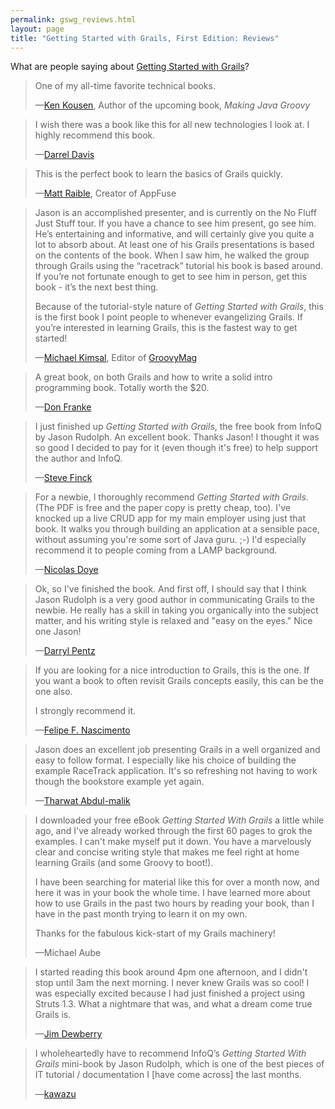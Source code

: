 ```yaml
---
permalink: gswg_reviews.html
layout: page
title: "Getting Started with Grails, First Edition: Reviews"
---
```


What are people saying about [Getting Started with Grails](http://www.amazon.com/Getting-Started-Grails-Jason-Rudolph/dp/143030782X)?

<blockquote>
  <p>One of my all-time favorite technical books.</p>  
  <p class="attribution">&#8212;<a href="http://kousenit.wordpress.com/2007/12/10/looking-forward-to-2g-x/" title="Ken Kousen on &apos;Getting Started with Grails&apos;">Ken Kousen</a>, Author of the upcoming book, <em>Making Java Groovy</em></p>
</blockquote>

<blockquote>
  <p>I wish there was a book like this for all new technologies I look at. I highly recommend this book.</p>
  <p class='attribution'>&#8212;<a href='http://www.amazon.com/review/R181WONJM6AWQQ/ref=cm_cr_rdp_perm' title='Darrel Davis on &apos;Getting Started with Grails&apos;'>Darrel Davis</a></p>
</blockquote>

<blockquote>
  <p>This is the perfect book to learn the basics of Grails quickly.</p>
  <p class='attribution'>&#8212;<a href='http://raibledesigns.com/rd/entry/book_reviews_getting_started_with' title='Matt Raible on &apos;Getting Started with Grails&apos;'>Matt Raible</a>, Creator of AppFuse</p>
</blockquote>

<blockquote>
  <p>Jason is an accomplished presenter, and is currently on the No Fluff Just Stuff tour. If you have a chance to see him present, go see him. He’s entertaining and informative, and will certainly give you quite a lot to absorb about. At least one of his Grails presentations is based on the contents of the book. When I saw him, he walked the group through Grails using the &#8220;racetrack&#8221; tutorial his book is based around. If you’re not fortunate enough to get to see him in person, get this book - it’s the next best thing.</p>
  <p>Because of the tutorial-style nature of <em>Getting Started with Grails</em>, this is the first book I point people to whenever evangelizing Grails. If you’re interested in learning Grails, this is the fastest way to get started!</p>
  <p class='attribution'>&#8212;<a href='http://michaelkimsal.com/blog/grails-book-review/' title='Michael Kimsal on &apos;Getting Started with Grails&apos;'>Michael Kimsal</a>, Editor of <a href='http://groovymag.com/'>GroovyMag</a></p>
</blockquote>

<blockquote>
  <p>A great book, on both Grails and how to write a solid intro programming book. Totally worth the $20.</p>
  <p class='attribution'>&#8212;<a href='http://donfranke.blogspot.com/2007/03/more-grails.html' title='Don Franke on &apos;Getting Started with Grails&apos;'>Don Franke</a></p>
</blockquote>

<blockquote>
  <p>I just finished up <em>Getting Started with Grails</em>, the free book from InfoQ by Jason Rudolph. An excellent book. Thanks Jason! I thought it was so good I decided to pay for it (even though it's free) to help support the author and InfoQ.</p>
  <p class='attribution'>&#8212;<a href='http://stevefinck.blogspot.com/2009/01/groovy.html' title='Steve Finck on &apos;Getting Started with Grails&apos;'>Steve Finck</a></p>
</blockquote>

<blockquote>
  <p>For a newbie, I thoroughly recommend <em>Getting Started with Grails</em>. (The PDF is free and the paper copy is pretty cheap, too). I've knocked up a live CRUD app for my main employer using just that book. It walks you through building an application at a sensible pace, without assuming you're some sort of Java guru. ;-) I'd especially recommend it to people coming from a LAMP background.</p>
  <p class='attribution'>&#8212;<a href='http://markmail.org/message/savfa4dvzg63eycy' title='Nicolas Doye on &apos;Getting Started with Grails&apos;'>Nicolas Doye</a></p>
</blockquote>

<blockquote>
  <p>Ok, so I've finished the book. And first off, I should say that I think Jason Rudolph is a very good author in communicating Grails to the newbie. He really has a skill in taking you organically into the subject matter, and his writing style is relaxed and "easy on the eyes." Nice one Jason!</p>
  <p class='attribution'>&#8212;<a href='http://splab.blogspot.com/2007/02/end-of-tunnel.html' title='Darryl Pentz on &apos;Getting Started with Grails&apos;'>Darryl Pentz</a></p>
</blockquote>

<blockquote>
  <p>If you are looking for a nice introduction to Grails, this is the one. If you want a book to often revisit Grails concepts easily, this can be the one also.</p>
  <p>I strongly recommend it.</p>
  <p class='attribution'>&#8212;<a href='http://www.amazon.com/review/R3RSYDDFQFZO5C/ref=cm_cr_rdp_perm' title='Felipe F. Nascimento on &apos;Getting Started with Grails&apos;'>Felipe F. Nascimento</a></p>
</blockquote>

<blockquote>
  <p>Jason does an excellent job presenting Grails in a well organized and easy to follow format. I especially like his choice of building the example RaceTrack application. It's so refreshing not having to work though the bookstore example yet again.</p>
  <p class='attribution'>&#8212;<a href='http://www.amazon.com/review/R2UQW4JM5YYKGE/ref=cm_cr_rdp_perm' title='Tharwat Abdul-malik on &apos;Getting Started with Grails&apos;'>Tharwat Abdul-malik</a></p>
</blockquote>

<blockquote>
  <p>I downloaded your free eBook <em>Getting Started With Grails</em> a little while ago, and I've already worked through the first 60 pages to grok the examples. I can't make myself put it down. You have a marvelously clear and concise writing style that makes me feel right at home learning Grails (and some Groovy to boot!).</p>
  <p>I have been searching for material like this for over a month now, and here it was in your book the whole time. I have learned more about how to use Grails in the past two hours by reading your book, than I have in the past month trying to learn it on my own.</p>
  <p>Thanks for the fabulous kick-start of my Grails machinery!</p>
  <p class='attribution'>&#8212;Michael Aube</p>
</blockquote>

<blockquote>
  <p>I started reading this book around 4pm one afternoon, and I didn't stop until 3am the next morning. I never knew Grails was so cool! I was especially excited because I had just finished a project using Struts 1.3. What a nightmare that was, and what a dream come true Grails is.</p>
  <p class='attribution'>&#8212;<a href='http://www.amazon.com/review/R32YS4BLOI5P2E/ref=cm_cr_rdp_perm' title='Jim Dewberry on &apos;Getting Started with Grails&apos;'>Jim Dewberry</a></p>
</blockquote>

<blockquote>
  <p>I wholeheartedly have to recommend InfoQ’s <em>Getting Started With Grails</em> mini-book by Jason Rudolph, which is one of the best pieces of IT tutorial / documentation I [have come across] the last months.</p>
  <p class='attribution'>&#8212;<a href='http://dm.zimmer428.net/index.php/archives/272' title='kawazu on &apos;Getting Started with Grails&apos;'>kawazu</a></p>
</blockquote>
